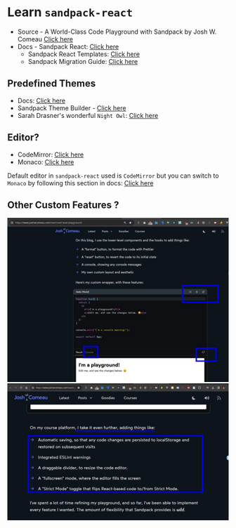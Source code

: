 # Learn `sandpack-react` 

- Source - A World-Class Code Playground with Sandpack by Josh W. Comeau [Click here](https://www.joshwcomeau.com/react/next-level-playground/)
- Docs - Sandpack React: [Click here](https://sandpack.codesandbox.io/docs)
	- Sandpack React Templates: [Click here](https://github.com/codesandbox/sandpack/tree/main/sandpack-react/src/templates)
	- Sandpack Migration Guide: [Click here](https://sandpack.codesandbox.io/docs/resources/migration-guide/v2)

## Predefined Themes

- Docs: [Click here](https://sandpack.codesandbox.io/docs/advanced-usage#sandpackpredefinedtheme)
- Sandpack Theme Builder - [Click here](https://sandpack.codesandbox.io/theme)
- Sarah Drasner's wonderful `Night Owl`: [Click here](https://github.com/sdras/night-owl-vscode-theme)

## Editor?

- CodeMirror: [Click here](https://codemirror.net/)
- Monaco: [Click here](https://microsoft.github.io/monaco-editor/)

Default editor in `sandpack-react` used is `CodeMirror` but you can switch to `Monaco` by following this section in docs: [Click here](https://sandpack.codesandbox.io/docs/guides/integrate-monaco-editor)


## Other Custom Features ?

<img src="./images/img1.jpeg" width="600"> 
<img src="./images/img2.jpeg" width="600"> 
